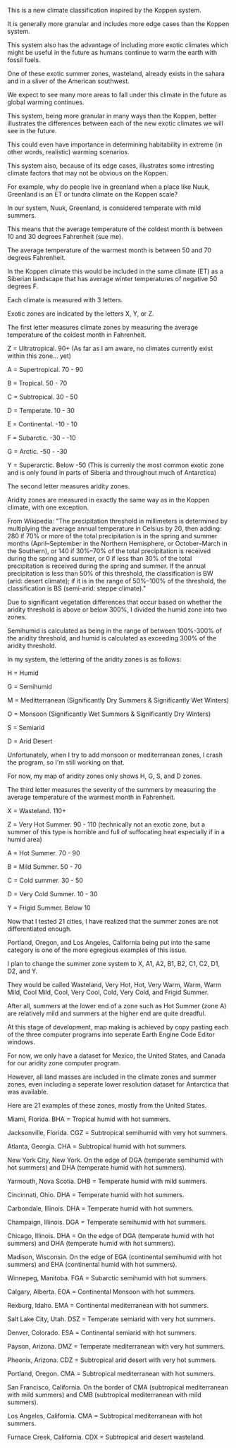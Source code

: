 This is a new climate classification inspired by the Koppen system.

It is generally more granular and includes more edge cases than the Koppen system.

This system also has the advantage of including more exotic climates which might be useful in the future as humans continue to warm the earth with fossil fuels.

One of these exotic summer zones, wasteland, already exists in the sahara and in a sliver of the American southwest.

We expect to see many more areas to fall under this climate in the future as global warming continues.

This system, being more granular in many ways than the Koppen, better illustrates the differences between each of the new exotic climates we will see in the future.

This could even have importance in determining habitability in extreme (in other words, realistic) warming scenarios.

This system also, because of its edge cases, illustrates some intresting climate factors that may not be obvious on the Koppen.

For example, why do people live in greenland when a place like Nuuk, Greenland is an ET or tundra climate on the Koppen scale?

In our system, Nuuk, Greenland, is considered temperate with mild summers.

This means that the average temperature of the coldest month is between 10 and 30 degrees Fahrenheit (sue me).

The average temperature of the warmest month is between 50 and 70 degrees Fahrenheit.

In the Koppen climate this would be included in the same climate (ET) as a Siberian landscape that has average winter temperatures of negative 50 degrees F.

Each climate is measured with 3 letters.

Exotic zones are indicated by the letters X, Y, or Z.

The first letter measures climate zones by measuring the average temperature of the coldest month in Fahrenheit.

Z = Ultratropical. 90+ (As far as I am aware, no climates currently exist within this zone... yet)

A = Supertropical. 70 - 90

B = Tropical. 50 - 70

C = Subtropical. 30 - 50

D = Temperate. 10 - 30

E = Continental. -10 - 10

F = Subarctic. -30 - -10

G = Arctic. -50 - -30

Y = Superarctic. Below -50 (This is currenly the most common exotic zone and is only found in parts of Siberia and throughout much of Antarctica)

The second letter measures aridity zones.

Aridity zones are measured in exactly the same way as in the Koppen climate, with one exception.

From Wikipedia: "The precipitation threshold in millimeters is determined by multiplying the average annual temperature in Celsius by 20, then adding:
280 if 70% or more of the total precipitation is in the spring and summer months (April–September in the Northern Hemisphere, or October–March in the Southern), or
140 if 30%–70% of the total precipitation is received during the spring and summer, or 0 if less than 30% of the total precipitation is received during the spring and summer.
If the annual precipitation is less than 50% of this threshold, the classification is BW (arid: desert climate); 
if it is in the range of 50%–100% of the threshold, the classification is BS (semi-arid: steppe climate)."

Due to significant vegetation differences that occur based on whether the aridity threshold is above or below 300%, I divided the humid zone into two zones.

Semihumid is calculated as being in the range of between 100%-300% of the aridity threshold, and humid is calculated as exceeding 300% of the aridity threshold.

In my system, the lettering of the aridity zones is as follows:

H = Humid

G = Semihumid

M = Meditterranean (Significantly Dry Summers & Significantly Wet Winters)

O = Monsoon (Significantly Wet Summers & Significantly Dry Winters)

S = Semiarid

D = Arid Desert

Unfortunately, when I try to add monsoon or mediterranean zones, I crash the program, so I'm still working on that.

For now, my map of aridity zones only shows H, G, S, and D zones.

The third letter measures the severity of the summers by measuring the average temperature of the warmest month in Fahrenheit.

X = Wasteland. 110+

Z = Very Hot Summer. 90 - 110 (technically not an exotic zone, but a summer of this type is horrible and full of suffocating heat especially if in a humid area)

A = Hot Summer. 70 - 90

B = Mild Summer. 50 - 70

C = Cold summer. 30 - 50

D = Very Cold Summer. 10 - 30

Y = Frigid Summer. Below 10

Now that I tested 21 cities, I have realized that the summer zones are not differentiated enough.

Portland, Oregon, and Los Angeles, California being put into the same category is one of the more egregious examples of this issue.

I plan to change the summer zone system to X, A1, A2, B1, B2, C1, C2, D1, D2, and Y.

They would be called Wasteland, Very Hot, Hot, Very Warm, Warm, Warm Mild, Cool Mild, Cool, Very Cool, Cold, Very Cold, and Frigid Summer.

After all, summers at the lower end of a zone such as Hot Summer (zone A) are relatively mild and summers at the higher end are quite dreadful.

At this stage of development, map making is achieved by copy pasting each of the three computer programs into seperate Earth Engine Code Editor windows.

For now, we only have a dataset for Mexico, the United States, and Canada for our aridity zone computer program.

However, all land masses are included in the climate zones and summer zones, even including a seperate lower resolution dataset for Antarctica that was available.

Here are 21 examples of these zones, mostly from the United States.

Miami, Florida. BHA = Tropical humid with hot summers.

Jacksonville, Florida. CGZ = Subtropical semihumid with very hot summers.

Atlanta, Georgia. CHA = Subtropical humid with hot summers.

New York City, New York. On the edge of DGA (temperate semihumid with hot summers) and DHA (temperate humid with hot summers).

Yarmouth, Nova Scotia. DHB = Temperate humid with mild summers.

Cincinnati, Ohio. DHA = Temperate humid with hot summers.

Carbondale, Illinois. DHA = Temperate humid with hot summers.

Champaign, Illinois. DGA = Temperate semihumid with hot summers.

Chicago, Illinois. DHA = On the edge of DGA (temperate humid with hot summers) and DHA (temperate humid with hot summers).

Madison, Wisconsin. On the edge of EGA (continental semihumid with hot summers) and EHA (continental humid with hot summers).

Winnepeg, Manitoba. FGA = Subarctic semihumid with hot summers.

Calgary, Alberta. EOA = Continental Monsoon with hot summers.

Rexburg, Idaho. EMA = Continental mediterranean with hot summers.

Salt Lake City, Utah. DSZ = Temperate semiarid with very hot summers.

Denver, Colorado. ESA = Continental semiarid with hot summers.

Payson, Arizona. DMZ = Temperate mediterranean with very hot summers.

Pheonix, Arizona. CDZ = Subtropical arid desert with very hot summers.

Portland, Oregon. CMA = Subtropical mediterranean with hot summers.

San Francisco, California. On the border of CMA (subtropical mediterranean with mild summers) and CMB (subtropical mediterranean with mild summers).

Los Angeles, California. CMA = Subtropical mediterranean with hot summers.

Furnace Creek, California. CDX = Subtropical arid desert wasteland.












